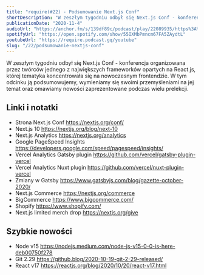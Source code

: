 ```yaml
---
title: "require(#22) - Podsumowanie Next.js Conf"
shortDescription: "W zeszłym tygodniu odbył się Next.js Conf - konferencja organizowana przez twórców jednego z największych frameworków opartych na React.js, której tematyka koncentrowała się na nowoczesnym frontendzie. W tym odcinku ją podsumowujemy, wymieniamy się swoimi przemyśleniami na jej temat oraz omawiamy nowości zaprezentowane podczas wielu prelekcji."
publicationDate: "2020-11-4"
audioUrl: "https://anchor.fm/s/139df89c/podcast/play/22089935/https%3A%2F%2Fd3ctxlq1ktw2nl.cloudfront.net%2Fstaging%2F2020-10-4%2Fab98c0fb-d753-64ed-1f83-6ae6491a6917.mp3"
spotifyUrl: "https://open.spotify.com/show/55IXMbPmncm67FA5ZAydtL"
youtubeUrl: "https://require.podcast.gq/youtube"
slug: "/22/podsumowanie-nextjs-conf"
---
```


W zeszłym tygodniu odbył się Next.js Conf - konferencja organizowana przez twórców jednego z największych frameworków opartych na React.js, której tematyka koncentrowała się na nowoczesnym frontendzie. W tym odcinku ją podsumowujemy, wymieniamy się swoimi przemyśleniami na jej temat oraz omawiamy nowości zaprezentowane podczas wielu prelekcji.

## Linki i notatki

- Strona Next.js Conf https://nextjs.org/conf/
- Next.js 10 https://nextjs.org/blog/next-10
- Next.js Analytics https://nextjs.org/analytics
- Google PageSpeed Insights https://developers.google.com/speed/pagespeed/insights/
- Vercel Analytics Gatsby plugin https://github.com/vercel/gatsby-plugin-vercel
- Vercel Analytics Nuxt plugin https://github.com/vercel/nuxt-plugin-vercel
- Zmiany w Gatsby https://www.gatsbyjs.com/blog/gazette-october-2020/
- Next.js Commerce https://nextjs.org/commerce
- BigCommerce https://www.bigcommerce.com/
- Shopify https://www.shopify.com/
- Next.js limited merch drop https://nextjs.org/give

## Szybkie nowości

- Node v15 https://nodejs.medium.com/node-js-v15-0-0-is-here-deb00750f278
- Git 2.29 https://github.blog/2020-10-19-git-2-29-released/
- React v17 https://reactjs.org/blog/2020/10/20/react-v17.html
